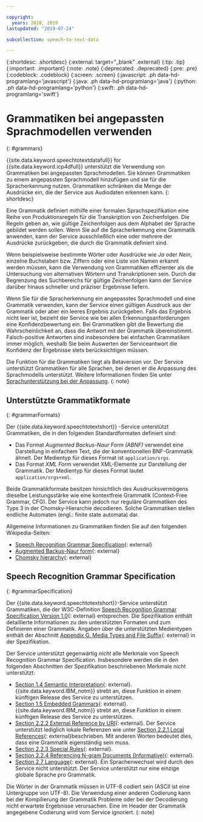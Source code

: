 ```yaml
---

copyright:
  years: 2018, 2019
lastupdated: "2019-07-24"

subcollection: speech-to-text-data

---
```


{:shortdesc: .shortdesc}
{:external: target="_blank" .external}
{:tip: .tip}
{:important: .important}
{:note: .note}
{:deprecated: .deprecated}
{:pre: .pre}
{:codeblock: .codeblock}
{:screen: .screen}
{:javascript: .ph data-hd-programlang='javascript'}
{:java: .ph data-hd-programlang='java'}
{:python: .ph data-hd-programlang='python'}
{:swift: .ph data-hd-programlang='swift'}

# Grammatiken bei angepassten Sprachmodellen verwenden
{: #grammars}

{{site.data.keyword.speechtotextdatafull}} for {{site.data.keyword.icp4dfull}} unterstützt die Verwendung von Grammatiken bei angepassten Sprachmodellen. Sie können Grammatiken zu einem angepassten Sprachmodell hinzufügen und sie für die Spracherkennung nutzen. Grammatiken schränken die Menge der Ausdrücke ein, die der Service aus Audiodaten erkennen kann.
{: shortdesc}

Eine Grammatik definiert mithilfe einer formalen Sprachspezifikation eine Reihe von Produktionsregeln für die Transkription von Zeichenfolgen. Die Regeln geben an, wie gültige Zeichenfolgen aus dem Alphabet der Sprache gebildet werden sollen. Wenn Sie auf die Spracherkennung eine Grammatik anwenden, kann der Service ausschließlich eine oder mehrere der Ausdrücke zurückgeben, die durch die Grammatik definiert sind.

Wenn beispielsweise bestimmte Wörter oder Ausdrücke wie *Ja* oder *Nein*, einzelne Buchstaben bzw. Ziffern oder eine Liste von Namen erkannt werden müssen, kann die Verwendung von Grammatiken effizienter als die Untersuchung von alternativen Wörtern und Transkriptionen sein. Durch die Begrenzung des Suchbereichs für gültige Zeichenfolgen kann der Service darüber hinaus schneller und präziser Ergebnisse liefern.

Wenn Sie für die Spracherkennung ein angepasstes Sprachmodell und eine Grammatik verwenden, kann der Service einen gültigen Ausdruck aus der Grammatik oder aber ein leeres Ergebnis zurückgeben. Falls das Ergebnis nicht leer ist, bezieht der Service wie bei allen Erkennungsanforderungen eine Konfidenzbewertung ein. Bei Grammatiken gibt die Bewertung die Wahrscheinlichkeit an, dass die Antwort mit der Grammatik übereinstimmt. Falsch-positive Antworten sind insbesondere bei einfachen Grammatiken immer möglich, weshalb Sie beim Auswerten der Serviceantwort die Konfidenz der Ergebnisse stets berücksichtigen müssen.

Die Funktion für die Grammatiken liegt als Betaversion vor. Der Service unterstützt Grammatiken für alle Sprachen, bei denen er die Anpassung des Sprachmodells unterstützt. Weitere Informationen finden Sie unter [Sprachunterstützung bei der Anpassung](/docs/services/speech-to-text-data?topic=speech-to-text-data-customization#languageSupport).
{: note}

## Unterstützte Grammatikformate
{: #grammarFormats}

Der {{site.data.keyword.speechtotextshort}} -Service unterstützt Grammatiken, die in den folgenden Standardformaten definiert sind:

-   Das Format *Augmented Backus-Naur Form (ABNF)* verwendet eine Darstellung in einfachem Text, die der konventionellen BNF-Grammatik ähnelt. Der Medientyp für dieses Format ist `application/srgs`.
-   Das Format *XML Form* verwendet XML-Elemente zur Darstellung der Grammatik. Der Medientyp für dieses Format lautet `application/srgs+xml`.

Beide Grammatikformate besitzen hinsichtlich des Ausdrucksvermögens dieselbe Leistungsstärke wie eine kontextfreie Grammatik (Context-Free Grammar, CFG). Der Service kann jedoch nur reguläre Grammatiken des Typs 3 in der Chomsky-Hierarchie decodieren. Solche Grammatiken stellen endliche Automaten (engl.: finite state automata) dar.

Allgemeine Informationen zu Grammatiken finden Sie auf den folgenden Wikipedia-Seiten:

-   [Speech Recognition Grammar Specification](https://wikipedia.org/wiki/Speech_Recognition_Grammar_Specification){: external}
-   [Augmented Backus-Naur form](https://wikipedia.org/wiki/Augmented_Backus%E2%80%93Naur_form){: external}
-   [Chomsky hierarchy](https://wikipedia.org/wiki/Chomsky_hierarchy){: external}

## Speech Recognition Grammar Specification
{: #grammarSpecification}

Der {{site.data.keyword.speechtotextshort}}-Service unterstützt Grammatiken, die der W3C-Definition [Speech Recognition Grammar Specification Version 1.0](https://www.w3.org/TR/speech-grammar/){: external} entsprechen. Die Spezifikation enthält detaillierte Informationen zu den unterstützten Formaten und zum Definieren einer Grammatik. Angaben über die unterstützten Medientypen enthält der Abschnitt [Appendix G. Media Types and File Suffix](https://www.w3.org/TR/speech-grammar/#AppG){: external} in der Spezifikation. 

Der Service unterstützt gegenwärtig *nicht* alle Merkmale von Speech Recognition Grammar Specification. Insbesondere werden die in den folgenden Abschnitten der Spezifikation beschriebenen Merkmale nicht unterstützt:

-   [Section 1.4 Semantic Interpretation](https://www.w3.org/TR/speech-grammar/#S1.4){: external}. {{site.data.keyword.IBM_notm}} strebt an, diese Funktion in einem künftigen Release des Service zu unterstützen. 
-   [Section 1.5 Embedded Grammars](https://www.w3.org/TR/speech-grammar/#S1.5){: external}. {{site.data.keyword.IBM_notm}} strebt an, diese Funktion in einem künftigen Release des Service zu unterstützen. 
-   [Section 2.2.2 External Reference by URI](https://www.w3.org/TR/speech-grammar/#S2.2.2){: external}. Der Service unterstützt lediglich lokale Referenzen wie unter [Section 2.2.1 Local References](https://www.w3.org/TR/speech-grammar/#S2.2.1){: external}beschrieben. Mit anderen Worten bedeutet dies, dass eine Grammatik eigenständig sein muss.
-   [Section 2.2.3 Special Rules](https://www.w3.org/TR/speech-grammar/#S2.2.3){: external}.
-   [Section 2.2.4 Referencing N-gram Documents (Informative)](https://www.w3.org/TR/speech-grammar/#S2.2.4){: external}.
-   [Section 2.7 Language](https://www.w3.org/TR/speech-grammar/#S2.7){: external}. Ein Sprachenwechsel wird durch den Service nicht unterstützt. Der Service unterstützt nur eine einzige globale Sprache pro Grammatik.

Die Wörter in der Grammatik müssen in UTF-8 codiert sein (ASCII ist eine Untergruppe von UTF-8). Die Verwendung einer anderen Codierung kann bei der Kompilierung der Grammatik Probleme oder bei der Decodierung nicht erwartete Ergebnisse verursachen. Eine im Header der Grammatik angegebene Codierung wird vom Service ignoriert.
{: note}
